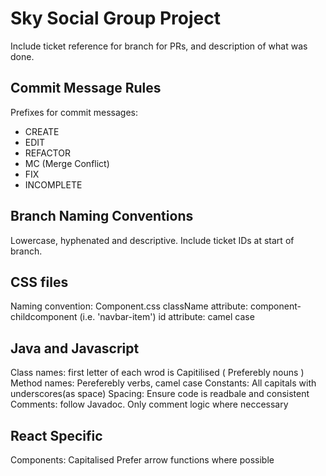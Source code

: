 # Sky Social Group Project

Include ticket reference for branch for PRs, and description of what was done.

## Commit Message Rules
Prefixes for commit messages:
  - CREATE
  - EDIT
  - REFACTOR
  - MC (Merge Conflict)
  - FIX
  - INCOMPLETE

## Branch Naming Conventions
Lowercase, hyphenated and descriptive.
Include ticket IDs at start of branch.

## CSS files
Naming convention: Component.css
className attribute: component-childcomponent (i.e. 'navbar-item')
id attribute: camel case


## Java and Javascript
Class names: first letter of each wrod is Capitilised ( Preferebly nouns )
Method names: Pereferebly verbs, camel case
Constants: All capitals with underscores(as space)
Spacing: Ensure code is readbale and consistent
Comments: follow Javadoc. Only comment logic where neccessary

## React Specific
Components: Capitalised
Prefer arrow functions where possible

